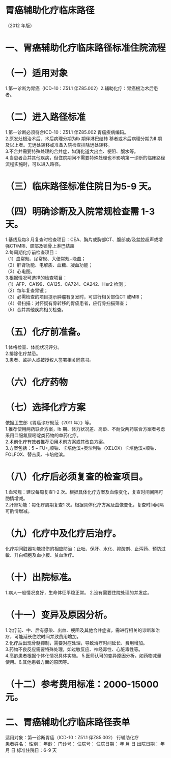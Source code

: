 # 胃癌辅助化疗临床路径  
（2012 年版）  
# 一、胃癌辅助化疗临床路径标准住院流程  
# （一）适用对象  
1.第一诊断为胃癌（ICD-10：Z51.1 伴Z85.002）2.辅助化疗：胃癌根治术后患者。  
# （二）进入路径标准  
1.第一诊断必须符合ICD-10：Z51.1 伴Z85.002 胃癌疾病编码。  
2.原发灶根治术后、术后病理分期为Ib 期伴淋巴结转 移者或术后病理分期为II 期及以上者。无远处转移或准备入院检查排除远处转移。  
3.不合并需要特殊处理的合并症，如消化道大出血、梗阻、腹水等。  
4.当患者合并其他疾病，但住院期间不需要特殊处理也不影响第一诊断的临床路径流程实施时，可以进入路径。  
# （三）临床路径标准住院日为5-9 天。  
# （四）明确诊断及入院常规检查需 1-3 天。  
1.基线及每3 月复查时检查项目：CEA、胸片或胸部CT、腹部或/及盆腔超声或增强CT/MRI、颈部及锁骨上淋巴结超  
2.每周期化疗前检查项目：  
（1）血常规、尿常规、大便常规+隐血；  
（2）肝肾功能、电解质、血糖、凝血功能；  
（3）心电图。  
3.根据情况可选择的检查项目：  
（1）AFP、CA199、CA125、CA724、CA242、Her2 检测；  
（2）每年复查胃镜；  
（3）必需检查的项目提示肿瘤有复发时，可进行相关部位CT 或MRI；  
（4）骨扫描：对怀疑有骨转移的胃癌患者，应行骨扫描筛查；  
（5）合并其他疾病相关检查。  
# （五）化疗前准备。  
1.体格检查、体能状况评分。  
2.排除化疗禁忌。  
3.患者、监护人或被授权人签署相关同意书。  
# （六）化疗药物  
# （七）选择化疗方案  
依据卫生部《胃癌诊疗规范（2011 年）》等。  
1.推荐使用两药联合方案，Ib 期、体力状况差、高龄、不耐受两药联合方案者考虑采用口服氟尿嘧啶类药物的单药化疗。  
2.术前化疗有效者推荐沿用术前方案或其改良方案。  
3.方案包括：$5{-}\mathrm{FU}+,$顺铂、卡培他滨$+$奥沙利铂（XELOX）卡培他滨$+$顺铂、FOLFOX、替吉奥、卡培他滨。  
# （八）化疗后必须复查的检查项目。  
1.血常规：建议每周复查1-2 次。根据具体化疗方案及血像变化，复查时间间隔可酌情增减。  
2.肝肾功能：每化疗周期复查1 次。根据具体化疗方案及血像变化，复查时间间隔可酌情增减。  
# （九）化疗中及化疗后治疗。  
化疗期间脏器功能损伤的相应防治：止吐、保肝、水化、抑酸剂、止泻药、预防过敏、升白细胞及血小板、贫血治疗。  
# （十）出院标准。  
1.病人一般情况良好，生命体征平稳正常。 2.没有需要住院处理的并发症。  
# （十一）变异及原因分析。  
1.治疗前、中、后有感染、出血、梗阻及其他合并症者，需进行相关的诊断和治疗，可能延长住院时间并致费用增加。  
2.化疗后出现骨髓抑制，需要对症处理，导致治疗时间延长、费用增加。  
3.药物不良反应需要特殊处理，如过敏反应、神经毒性、心脏毒性等。  
4.高龄患者根据个体化情况具体实施。 5.医师认可的变异原因分析，如药物减量使用。6.其他患者方面的原因等。  
# （十二）参考费用标准：2000-15000 元。  
# 二、胃癌辅助化疗临床路径表单  
适用对象：第一诊断胃癌（ICD-10：Z51.1 伴Z85.002） 行辅助化疗  
患者姓名：           性别：    年龄：    门诊号：       住院号：       住院日期：     年  月  日    出院日期：     年  月   日    标准住院日：6-9 天  
